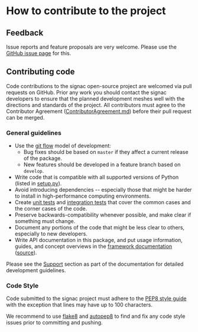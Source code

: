 # How to contribute to the project

## Feedback

Issue reports and feature proposals are very welcome.
Please use the [GitHub issue page](https://github.com/glotzerlab/signac/issues/) for this.

## Contributing code

Code contributions to the signac open-source project are welcomed via pull requests on GitHub.
Prior any work you should contact the signac developers to ensure that the planned development meshes well with the directions and standards of the project.
All contributors must agree to the Contributor Agreement ([ContributorAgreement.md](ContributorAgreement.md)) before their pull request can be merged.

### General guidelines

  * Use the [git flow](https://www.atlassian.com/git/tutorials/comparing-workflows/gitflow-workflow) model of development:
    - Bug fixes should be based on `master` if they affect a current release of the package.
    - New features should be developed in a feature branch based on `develop`.
  * Write code that is compatible with all supported versions of Python (listed in [setup.py](https://github.com/glotzerlab/signac/blob/master/setup.py)).
  * Avoid introducing dependencies -- especially those that might be harder to install in high-performance computing environments.
  * Create [unit tests](https://en.wikipedia.org/wiki/Unit_testing) and [integration tests](https://en.wikipedia.org/wiki/Integration_testing) that cover the common cases and the corner cases of the code.
  * Preserve backwards-compatibility whenever possible, and make clear if something must change.
  * Document any portions of the code that might be less clear to others, especially to new developers.
  * Write API documentation in this package, and put usage information, guides, and concept overviews in the [framework documentation](https://docs.signac.io/) ([source](https://github.com/glotzerlab/signac-docs/)).

Please see the [Support](https://docs.signac.io/projects/signac-core/en/latest/support.html) section as part of the documentation for detailed development guidelines.

### Code Style

Code submitted to the signac project must adhere to the [PEP8 style guide](https://www.python.org/dev/peps/pep-0008/) with the exception that lines may have up to 100 characters.

We recommend to use [flake8](http://flake8.pycqa.org/en/latest/) and [autopep8](https://pypi.org/project/autopep8/) to find and fix any code style issues prior to committing and pushing.

